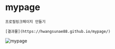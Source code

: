 # mypage 
```
프로필링크페이지 만들기 
  
[결과물](https://hwangsunae88.github.io/mypage/)

```
![mypage](https://user-images.githubusercontent.com/98323305/196218727-80fdb8c7-fb6d-4e98-a50f-db7d702b8043.jpg)
